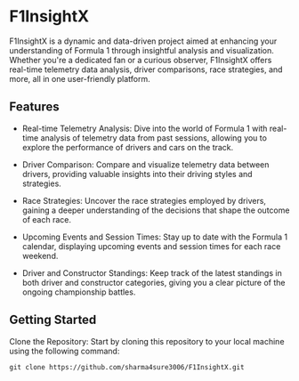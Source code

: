 # F1InsightX

F1InsightX is a dynamic and data-driven project aimed at enhancing your understanding of Formula 1 through insightful analysis and visualization. Whether you're a dedicated fan or a curious observer, F1InsightX offers real-time telemetry data analysis, driver comparisons, race strategies, and more, all in one user-friendly platform.

## Features
* Real-time Telemetry Analysis: Dive into the world of Formula 1 with real-time analysis of telemetry data from past sessions, allowing you to explore the performance of drivers and cars on the track.

* Driver Comparison: Compare and visualize telemetry data between drivers, providing valuable insights into their driving styles and strategies.

* Race Strategies: Uncover the race strategies employed by drivers, gaining a deeper understanding of the decisions that shape the outcome of each race.

* Upcoming Events and Session Times: Stay up to date with the Formula 1 calendar, displaying upcoming events and session times for each race weekend.

* Driver and Constructor Standings: Keep track of the latest standings in both driver and constructor categories, giving you a clear picture of the ongoing championship battles.

## Getting Started
Clone the Repository: Start by cloning this repository to your local machine using the following command:
```
git clone https://github.com/sharma4sure3006/F1InsightX.git
```

